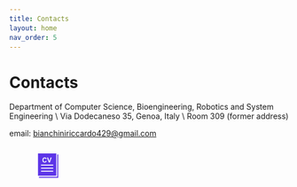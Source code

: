 ```yaml
---
title: Contacts
layout: home
nav_order: 5
---
```


# Contacts

Department of Computer Science, Bioengineering, Robotics and System Engineering \\
Via Dodecaneso 35, Genoa, Italy \\
Room 309 (former address)

email: [bianchiniriccardo429@gmail.com](mailto:bianchiniriccardo429@gmail.com)
<footer>
<div style="display: flex; align-items: center; gap: 8px;">

<a href="https://www.linkedin.com/in/riccardobianchini2/"><i class="fa-brands fa-linkedin" style="font-size: 44px;"></i></a>

<a href="//github.com/RiccardoBianc"><i class="fa-brands fa-github" style="font-size: 44px;"></i></a>

<a href="https://www.researchgate.net/profile/Riccardo-Bianchini-3?ev=hdr_xprf"><i class="fa-brands fa-researchgate" style="font-size: 44px;"></i></a>

<a href="https://scholar.google.com/citations?user=vl3_fHMAAAAJ&hl=en"><i class="fa-brands fa-google-scholar" style="font-size: 44px;"></i></a>

<a href="https://orcid.org/0000-0003-0491-7652"><i class="fa-brands fa-orcid" style="font-size: 44px;"></i></a>

<a href="https://dblp.org/pid/176/0575-1.html"><i class="cib-dblp" style="font-size: 44px;"></i></a>

<a href="https://www.canva.com/design/DAGs3SUQLs0/efYaO8wycLq_pk1EwldVSw/view?utm_content=DAGs3SUQLs0&utm_campaign=designshare&utm_medium=link2&utm_source=uniquelinks&utlId=hc56804c0ac"><i><img src="assets/cv-icon.jpg" style="height: 44px;"></i></a>
</div>

</footer>

